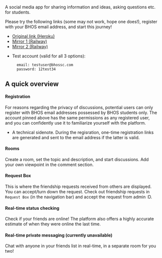 A social media app for sharing information and ideas, asking questions etc. for students.

Please try the following links (some may not work, hope one does!), register with your BHOS email address, and start this journey!

- <a href="https://bhossc.herokuapp.com/" target="_blank">Original link (Heroku)</a>
- <a href="https://bhosscmirror.up.railway.app/" target="_blank" rel="noopener noreferrer">Mirror 1 (Railway)</a>
- <a href="https://bhossc-production.up.railway.app/" target="_blank" rel="noopener noreferrer">Mirror 2 (Railway)</a>

* Test account (valid for all 3 options):
          
        email: testuser@bhossc.com     
        password: 12test34

## A quick overview

#### Registration

For reasons regarding the privacy of discussions, potential users
can only register with BHOS email addresses possessed by BHOS students only. The account pinned above
has the same permissions as any registered user, and you can confidently use it to familiarize
yourself with the platform.

* A technical sidenote. During the regisration, one-time registration links are generated and sent to the email address if the latter is valid.

#### Rooms

Create a room, set the topic and description, and start discussions.
Add your own viewpoint in the comment section.

#### Request Box

This is where the friendship requests received from others are displayed. You can accept/turn down the request.
Check out friendship requests in `Request Box` (in the navigation bar) and accept the request from admin :D.

#### Real-time status checking

Check if your friends are online! The platform also offers a highly accurate
estimate of when they were online the last time.

#### Real-time private messaging (currently unavailable)

Chat with anyone in your friends list in real-time, in a separate room for you two!
